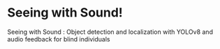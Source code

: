 # Seeing with Sound!
Seeing with Sound : Object detection and localization with YOLOv8  and audio feedback for blind individuals
